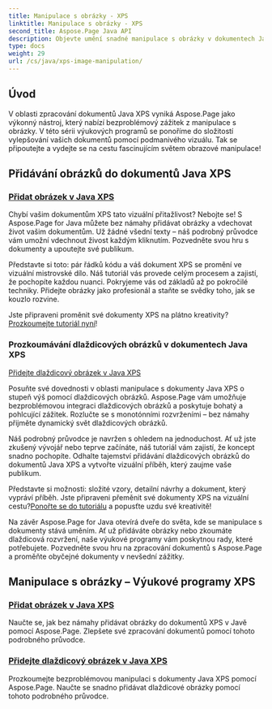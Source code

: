 ```yaml
---
title: Manipulace s obrázky - XPS
linktitle: Manipulace s obrázky - XPS
second_title: Aspose.Page Java API
description: Objevte umění snadné manipulace s obrázky v dokumentech Java XPS s Aspose.Page. Naučte se bezproblémově přidávat a uspořádávat obrázky pro lepší zpracování dokumentů.
type: docs
weight: 29
url: /cs/java/xps-image-manipulation/
---
```


## Úvod

V oblasti zpracování dokumentů Java XPS vyniká Aspose.Page jako výkonný nástroj, který nabízí bezproblémový zážitek z manipulace s obrázky. V této sérii výukových programů se ponoříme do složitostí vylepšování vašich dokumentů pomocí podmanivého vizuálu. Tak se připoutejte a vydejte se na cestu fascinujícím světem obrazové manipulace!

## Přidávání obrázků do dokumentů Java XPS
### [Přidat obrázek v Java XPS](./add-image/)

Chybí vašim dokumentům XPS tato vizuální přitažlivost? Nebojte se! S Aspose.Page for Java můžete bez námahy přidávat obrázky a vdechovat život vašim dokumentům. Už žádné všední texty – náš podrobný průvodce vám umožní vdechnout živost každým kliknutím. Pozvedněte svou hru s dokumenty a upoutejte své publikum.

Představte si toto: pár řádků kódu a váš dokument XPS se promění ve vizuální mistrovské dílo. Náš tutoriál vás provede celým procesem a zajistí, že pochopíte každou nuanci. Pokryjeme vás od základů až po pokročilé techniky. Přidejte obrázky jako profesionál a staňte se svědky toho, jak se kouzlo rozvine.

 Jste připraveni proměnit své dokumenty XPS na plátno kreativity?[Prozkoumejte tutoriál nyní](./add-image/)!

### Prozkoumávání dlaždicových obrázků v dokumentech Java XPS
[Přidejte dlaždicový obrázek v Java XPS](./add-tiled-image/)

Posuňte své dovednosti v oblasti manipulace s dokumenty Java XPS o stupeň výš pomocí dlaždicových obrázků. Aspose.Page vám umožňuje bezproblémovou integraci dlaždicových obrázků a poskytuje bohatý a pohlcující zážitek. Rozlučte se s monotónními rozvrženími – bez námahy přijměte dynamický svět dlaždicových obrázků.

Náš podrobný průvodce je navržen s ohledem na jednoduchost. Ať už jste zkušený vývojář nebo teprve začínáte, náš tutoriál vám zajistí, že koncept snadno pochopíte. Odhalte tajemství přidávání dlaždicových obrázků do dokumentů Java XPS a vytvořte vizuální příběh, který zaujme vaše publikum.

 Představte si možnosti: složité vzory, detailní návrhy a dokument, který vypráví příběh. Jste připraveni přeměnit své dokumenty XPS na vizuální cestu?[Ponořte se do tutoriálu](./add-tiled-image/) a popusťte uzdu své kreativitě!

Na závěr Aspose.Page for Java otevírá dveře do světa, kde se manipulace s dokumenty stává uměním. Ať už přidáváte obrázky nebo zkoumáte dlaždicová rozvržení, naše výukové programy vám poskytnou rady, které potřebujete. Pozvedněte svou hru na zpracování dokumentů s Aspose.Page a proměňte obyčejné dokumenty v nevšední zážitky.
## Manipulace s obrázky – Výukové programy XPS
### [Přidat obrázek v Java XPS](./add-image/)
Naučte se, jak bez námahy přidávat obrázky do dokumentů XPS v Javě pomocí Aspose.Page. Zlepšete své zpracování dokumentů pomocí tohoto podrobného průvodce.
### [Přidejte dlaždicový obrázek v Java XPS](./add-tiled-image/)
Prozkoumejte bezproblémovou manipulaci s dokumenty Java XPS pomocí Aspose.Page. Naučte se snadno přidávat dlaždicové obrázky pomocí tohoto podrobného průvodce.